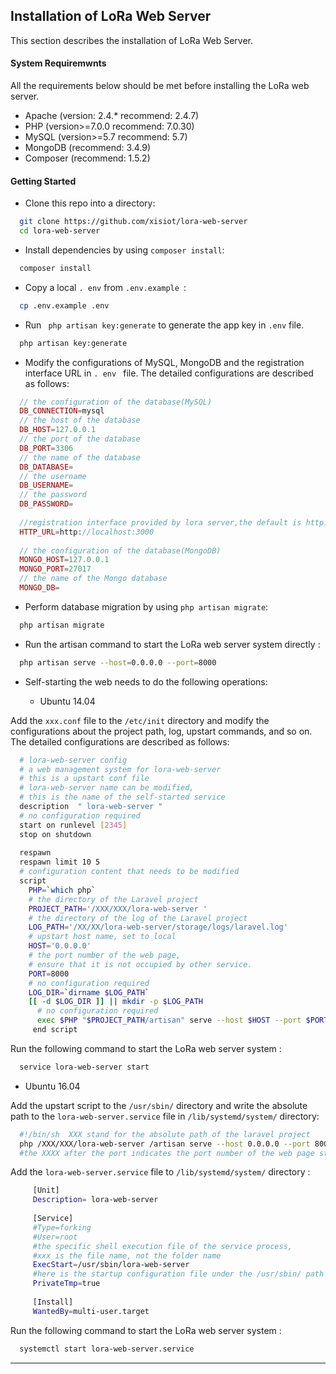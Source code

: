 ## Installation of LoRa Web Server

This section describes the installation of LoRa Web Server.

#### System Requiremwnts

All the requirements below should be met before installing the LoRa web server.

* Apache (version: 2.4.* recommend: 2.4.7)
* PHP (version>=7.0.0 recommend: 7.0.30)
* MySQL (version>=5.7 recommend: 5.7)
* MongoDB (recommend: 3.4.9)
* Composer (recommend: 1.5.2)

#### Getting Started

* Clone this repo into a directory:

```sh
  git clone https://github.com/xisiot/lora-web-server
  cd lora-web-server
```

* Install dependencies by using `composer install`: 

```sh
  composer install
```

* Copy a local ``. env`` from ``.env.example ``:

```sh
  cp .env.example .env
```

* Run `` php artisan key:generate`` to generate the app key in ``.env`` file.

```sh
  php artisan key:generate
```

* Modify the configurations of MySQL, MongoDB and the registration interface URL in ``. env `` file. The detailed configurations are described as follows:

```php
  // the configuration of the database(MySQL)
  DB_CONNECTION=mysql
  // the host of the database
  DB_HOST=127.0.0.1
  // the port of the database
  DB_PORT=3306
  // the name of the database
  DB_DATABASE=
  // the username
  DB_USERNAME=
  // the password
  DB_PASSWORD=
   
  //registration interface provided by lora server,the default is http://localhost:3000
  HTTP_URL=http://localhost:3000
   
  // the configuration of the database(MongoDB) 
  MONGO_HOST=127.0.0.1
  MONGO_PORT=27017
  // the name of the Mongo database
  MONGO_DB=
```

* Perform database migration by using `php artisan migrate`:

```sh
  php artisan migrate
```

* Run the artisan command to start the LoRa web server system directly :

```sh
  php artisan serve --host=0.0.0.0 --port=8000
```

* Self-starting the web needs to do the following operations: 

   * Ubuntu 14.04

Add the ``xxx.conf`` file to the ``/etc/init`` directory and modify the configurations about the project path, log, upstart commands, and so on. The detailed configurations are described as follows: 

```sh
  # lora-web-server config
  # a web management system for lora-web-server
  # this is a upstart conf file
  # lora-web-server name can be modified, 
  # this is the name of the self-started service
  description  " lora-web-server "
  # no configuration required
  start on runlevel [2345]
  stop on shutdown
     	
  respawn
  respawn limit 10 5
  # configuration content that needs to be modified
  script
    PHP=`which php`
    # the directory of the Laravel project
    PROJECT_PATH='/XXX/XXX/lora-web-server '
    # the directory of the log of the Laravel project
    LOG_PATH='/XX/XX/lora-web-server/storage/logs/laravel.log'
    # upstart host name, set to local
    HOST='0.0.0.0'
    # the port number of the web page,
    # ensure that it is not occupied by other service.
    PORT=8000
    # no configuration required
    LOG_DIR=`dirname $LOG_PATH`
    [[ -d $LOG_DIR ]] || mkdir -p $LOG_PATH
      # no configuration required
      exec $PHP "$PROJECT_PATH/artisan" serve --host $HOST --port $PORT >> $LOG_PATH 2>&1
     end script
```

Run the following command to start the LoRa web server system :

```sh
  service lora-web-server start
```

   * Ubuntu 16.04

Add the upstart script to the ``/usr/sbin/`` directory and write the absolute path to the ``lora-web-server.service`` file in ``/lib/systemd/system/`` directory:

```sh
  #!/bin/sh  XXX stand for the absolute path of the laravel project 
  php /XXX/XXX/lora-web-server /artisan serve --host 0.0.0.0 --port 8000
  #the XXXX after the port indicates the port number of the web page startup.
```

Add the ``lora-web-server.service`` file to ``/lib/systemd/system/`` directory :

```sh
     [Unit]
     Description= lora-web-server
     
     [Service]
     #Type=forking
     #User=root
     #the specific shell execution file of the service process, 
     #xxx is the file name, not the folder name
     ExecStart=/usr/sbin/lora-web-server
     #here is the startup configuration file under the /usr/sbin/ path above.
     PrivateTmp=true
     
     [Install]
     WantedBy=multi-user.target
```

Run the following command to start the LoRa web server system :

```sh
  systemctl start lora-web-server.service
```

---